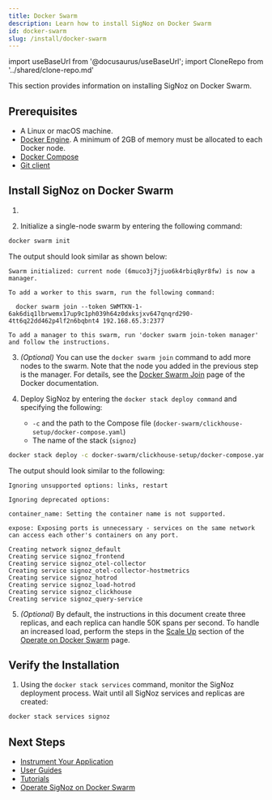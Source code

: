 ```yaml
---
title: Docker Swarm
description: Learn how to install SigNoz on Docker Swarm
id: docker-swarm
slug: /install/docker-swarm
---
```


import useBaseUrl from '@docusaurus/useBaseUrl';
import CloneRepo from '../shared/clone-repo.md'

This section provides information on installing SigNoz on Docker Swarm.

## Prerequisites

<!-- Double-check if this list is comprehensive about memory, disk space, etc. -->
<!-- This section should focus on SigNoz, hence we could assume that Docker Swarm is already installed, similar to the Docker Standalone or Kubernetes sections. Not sure why we show to initialize a swarm or add more nodes here.  -->

- A Linux or macOS machine.
- [Docker Engine](https://docs.docker.com/get-docker/). A minimum of 2GB of memory must be allocated to each Docker node.
- [Docker Compose](https://docs.docker.com/compose/install/)
- [Git client](https://desktop.github.com/)

## Install SigNoz on Docker Swarm
    
1. <CloneRepo />

2. Initialize a single-node swarm by entering the following command:
  ```bash
docker swarm init
  ```

  The output should look similar as shown below:
  ```output
  Swarm initialized: current node (6muco3j7jjuo6k4rbiq8yr8fw) is now a manager.

  To add a worker to this swarm, run the following command:

    docker swarm join --token SWMTKN-1-6ak6diq1lbrwemx17up9c1ph039h64z0dxksjxv647qnqrd290-4tt6q22dd462p4lf2n6bqbnt4 192.168.65.3:2377

  To add a manager to this swarm, run 'docker swarm join-token manager' and follow the instructions.
  ```

3. _(Optional)_ You can use the `docker swarm join` command to add more nodes to the swarm. Note that the node you added in the previous step is the manager. For details, see the [Docker Swarm Join](https://docs.docker.com/engine/reference/commandline/swarm_join/) page of the Docker documentation.

4. Deploy SigNoz by entering the `docker stack deploy command` and specifying the following:
   - `-c` and the path to the Compose file (`docker-swarm/clickhouse-setup/docker-compose.yaml`)
   - The name of the stack (`signoz`)
  ```bash
docker stack deploy -c docker-swarm/clickhouse-setup/docker-compose.yaml signoz
  ```
  
  The output should look similar to the following:

  ```output
  Ignoring unsupported options: links, restart

  Ignoring deprecated options:

  container_name: Setting the container name is not supported.

  expose: Exposing ports is unnecessary - services on the same network can access each other's containers on any port.

  Creating network signoz_default
  Creating service signoz_frontend
  Creating service signoz_otel-collector
  Creating service signoz_otel-collector-hostmetrics
  Creating service signoz_hotrod
  Creating service signoz_load-hotrod
  Creating service signoz_clickhouse
  Creating service signoz_query-service
  ```

5. _(Optional)_ By default, the instructions in this document create three replicas, and each replica can handle 50K spans per second. To handle an increased load, perform the steps in the [Scale Up](/docs/operate/docker-swarm/#scale-up) section of the [Operate on Docker Swarm](/docs/operate/docker-swarm/) page.
## Verify the Installation

1. Using the `docker stack services` command, monitor the SigNoz deployment process. Wait until all SigNoz services and replicas are created:

  ```bash
docker stack services signoz
  ```

## Next Steps

- [Instrument Your Application](/docs/instrumentation/overview)
- [User Guides](/docs/userguide/overview/)
- [Tutorials](/docs/tutorials/)
- [Operate SigNoz on Docker Swarm](/docs/operate/docker-swarm)